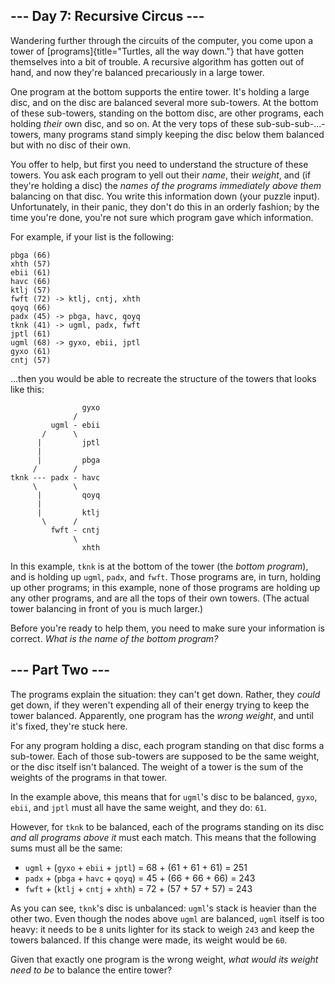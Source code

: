 --- Day 7: Recursive Circus ---
-------------------------------

Wandering further through the circuits of the computer, you come upon a
tower of [programs]{title="Turtles, all the way down."} that have gotten
themselves into a bit of trouble. A recursive algorithm has gotten out
of hand, and now they're balanced precariously in a large tower.

One program at the bottom supports the entire tower. It's holding a
large disc, and on the disc are balanced several more sub-towers. At the
bottom of these sub-towers, standing on the bottom disc, are other
programs, each holding *their* own disc, and so on. At the very tops of
these sub-sub-sub-...-towers, many programs stand simply keeping the
disc below them balanced but with no disc of their own.

You offer to help, but first you need to understand the structure of
these towers. You ask each program to yell out their *name*, their
*weight*, and (if they're holding a disc) the *names of the programs
immediately above them* balancing on that disc. You write this
information down (your puzzle input). Unfortunately, in their panic,
they don't do this in an orderly fashion; by the time you're done,
you're not sure which program gave which information.

For example, if your list is the following:

    pbga (66)
    xhth (57)
    ebii (61)
    havc (66)
    ktlj (57)
    fwft (72) -> ktlj, cntj, xhth
    qoyq (66)
    padx (45) -> pbga, havc, qoyq
    tknk (41) -> ugml, padx, fwft
    jptl (61)
    ugml (68) -> gyxo, ebii, jptl
    gyxo (61)
    cntj (57)

...then you would be able to recreate the structure of the towers that
looks like this:

                    gyxo
                  /     
             ugml - ebii
           /      \     
          |         jptl
          |        
          |         pbga
         /        /
    tknk --- padx - havc
         \        \
          |         qoyq
          |             
          |         ktlj
           \      /     
             fwft - cntj
                  \     
                    xhth

In this example, `tknk` is at the bottom of the tower (the *bottom
program*), and is holding up `ugml`, `padx`, and `fwft`. Those programs
are, in turn, holding up other programs; in this example, none of those
programs are holding up any other programs, and are all the tops of
their own towers. (The actual tower balancing in front of you is much
larger.)

Before you're ready to help them, you need to make sure your information
is correct. *What is the name of the bottom program?*

--- Part Two ---
----------------

The programs explain the situation: they can't get down. Rather, they
*could* get down, if they weren't expending all of their energy trying
to keep the tower balanced. Apparently, one program has the *wrong
weight*, and until it's fixed, they're stuck here.

For any program holding a disc, each program standing on that disc forms
a sub-tower. Each of those sub-towers are supposed to be the same
weight, or the disc itself isn't balanced. The weight of a tower is the
sum of the weights of the programs in that tower.

In the example above, this means that for `ugml`'s disc to be balanced,
`gyxo`, `ebii`, and `jptl` must all have the same weight, and they do:
`61`.

However, for `tknk` to be balanced, each of the programs standing on its
disc *and all programs above it* must each match. This means that the
following sums must all be the same:

-   `ugml` + (`gyxo` + `ebii` + `jptl`) = 68 + (61 + 61 + 61) = 251
-   `padx` + (`pbga` + `havc` + `qoyq`) = 45 + (66 + 66 + 66) = 243
-   `fwft` + (`ktlj` + `cntj` + `xhth`) = 72 + (57 + 57 + 57) = 243

As you can see, `tknk`'s disc is unbalanced: `ugml`'s stack is heavier
than the other two. Even though the nodes above `ugml` are balanced,
`ugml` itself is too heavy: it needs to be `8` units lighter for its
stack to weigh `243` and keep the towers balanced. If this change were
made, its weight would be `60`.

Given that exactly one program is the wrong weight, *what would its
weight need to be* to balance the entire tower?
